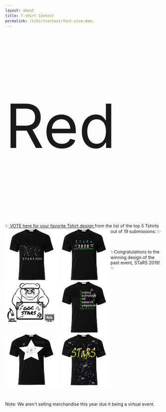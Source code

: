 ```yaml
---
layout: about
title: T-shirt Contest
permalink: /tshirtcontest/font-size:4em;
---
```


<p style="clear: left; font-size:14em;">Red</p>
✨<a href="https://ggc.az1.qualtrics.com/jfe/form/SV_3fVkT5VXAk2SkhE"> VOTE here for your favorite Tshirt design </a> from the list of the top 5 Tshirts out of 19 submissions: ✨

<img src="/assets/images/tshirts/Lisa Tang.png" style="max-width:170px; max-height:170px; float: left;">
<img src="/assets/images/tshirts/STARStshirt_HeidiBolte.png" style="max-width:170px; max-height:170px; float: left;">
<img src="/assets/images/tshirts/Miguel Lago.png" style="max-width:170px; max-height:170px; float: left;">
<img src="/assets/images/tshirts/DaisyAguilar.png" style="max-width:170px; max-height:170px; float: left;">
<img src="/assets/images/tshirts/CassandraRichemond.png" style="max-width:170px; max-height:170px; float: left;">

<br><br>
✨Congratulations to the winning design of the past event, STaRS 2019!✨
<img src="/assets/images/tshirts/T-shirt Winner.png" style="max-width:170px; max-height:170px; float: center;">

<br>
<p style="clear: left;">Note: We aren't selling merchandise this year due it being a virtual event.</p>
